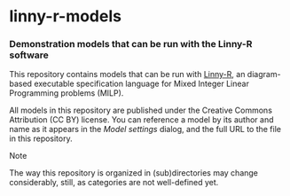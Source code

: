 # linny-r-models
### Demonstration models that can be run with the Linny-R software

This repository contains models that can be run with
[Linny-R](https://github.com/pwgbots/linny-r), an diagram-based executable
specification language for Mixed Integer Linear Programming problems (MILP).

All models in this repository are published under the Creative Commons
Attribution (CC BY) license. You can reference a model by its author
and name as it appears in the _Model settings_ dialog, and the full URL
to the file in this repository. 

> [!NOTE]
> The way this repository is organized in (sub)directories may change
> considerably, still, as categories are not well-defined yet. 
